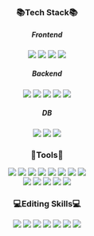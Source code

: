<div align="center">

<h3>📚Tech Stack📚</h3>
<h5>Frontend</h5>
<img src="https://img.shields.io/badge/HTML5-E34F26?style=for-the-badge&logo=HTML5&logoColor=white"/>
<img src="https://img.shields.io/badge/css-1572B6?style=for-the-badge&logo=css3&logoColor=white"> 
<img src="https://img.shields.io/badge/javascript-F7DF1E?style=for-the-badge&logo=javascript&logoColor=black"> 
<img src="https://img.shields.io/badge/NodeJS-339933?style=for-the-badge&logo=node.js&logoColor=black"> 

<h5>Backend</h5>
<img src="https://img.shields.io/badge/C-A8B9CC?style=for-the-badge&logo=C&logoColor=wute"/>
<img src="https://img.shields.io/badge/C++-00599C?style=for-the-badge&logo=cplusplus&logoColor=white"/>
<img src="https://img.shields.io/badge/java-007396?style=for-the-badge&logo=java&logoColor=white"/>
<img src="https://img.shields.io/badge/Kotlin-7F52FF?style=for-the-badge&logo=Kotlin&logoColor=white"/>
<img src="https://img.shields.io/badge/python-3776AB?style=for-the-badge&logo=python&logoColor=white"> 


<h5>DB</h5>
<img src="https://img.shields.io/badge/mysql-4479A1?style=for-the-badge&logo=mysql&logoColor=white"> 
<img src="https://img.shields.io/badge/mariaDB-003545?style=for-the-badge&logo=mariaDB&logoColor=white"> 
<img src="https://img.shields.io/badge/firebase-FFCA28?style=for-the-badge&logo=firebase&logoColor=white">

<h3>🔧Tools🔧</h3>
<img src="https://img.shields.io/badge/IntelliJ_IDEA-000000?style=for-the-badge&logo=intellij-idea&logoColor=white">
<img src="https://img.shields.io/badge/Pycharm-000000?style=for-the-badge&logo=pycharm&logoColor=white">
<img src="https://img.shields.io/badge/CLion-000000?style=for-the-badge&logo=clion&logoColor=white">
<img src="https://img.shields.io/badge/PhpStorm-000000?style=for-the-badge&logo=phpstorm&logoColor=white">
<img src="https://img.shields.io/badge/Adobe_Dreamweaver-FF61F6?style=for-the-badge&logo=adobedreamweaver&logoColor=black"> 
<img src="https://img.shields.io/badge/Android_Studio-3DDC84?style=for-the-badge&logo=Android-studio&logoColor=white">
<img src="https://img.shields.io/badge/VS-5C2D91?style=for-the-badge&logo=Visual-Studio&logoColor=black">
<img src="https://img.shields.io/badge/VSC-007ACC?style=for-the-badge&logo=Visual-Studio-code&logoColor=black">

<br>
<img src="https://img.shields.io/badge/linux-FCC624?style=for-the-badge&logo=linux&logoColor=black"> 
<img src="https://img.shields.io/badge/github-181717?style=for-the-badge&logo=github&logoColor=white">
<img src="https://img.shields.io/badge/notion-181717?style=for-the-badge&logo=notion&logoColor=white">
<img src="https://img.shields.io/badge/sublime_Text-FF9800?style=for-the-badge&logo=sublime-Text&logoColor=black">
<img src="https://img.shields.io/badge/Google_Colab-F9AB00?style=for-the-badge&logo=Google-Colab&logoColor=black">




<h3>💻Editing Skills💻</h3>
<img src="https://img.shields.io/badge/Adobe_Photoshop-31A8FF?style=for-the-badge&logo=adobephotoshop&logoColor=black"> 
<img src="https://img.shields.io/badge/Adobe_PremierePro-9999FF?style=for-the-badge&logo=adobepremierepro&logoColor=black"> 
<img src="https://img.shields.io/badge/Adobe_AfterEffects-9999FF?style=for-the-badge&logo=adobeaftereffects&logoColor=black"> 
<img src="https://img.shields.io/badge/Adobe_Audition-9999FF?style=for-the-badge&logo=adobeaudition&logoColor=black">
<img src="https://img.shields.io/badge/Adobe_Lightroom-31A8FF?style=for-the-badge&logo=adobelightroom&logoColor=black"> 
<img src="https://img.shields.io/badge/Final_Cut_Pro-ec5a4d?style=for-the-badge&logo=finalcutpro&logoColor=black"> 
<img src="https://img.shields.io/badge/Logic_Pro-6b717b?style=for-the-badge&logo=logicpro&logoColor=black"> 

